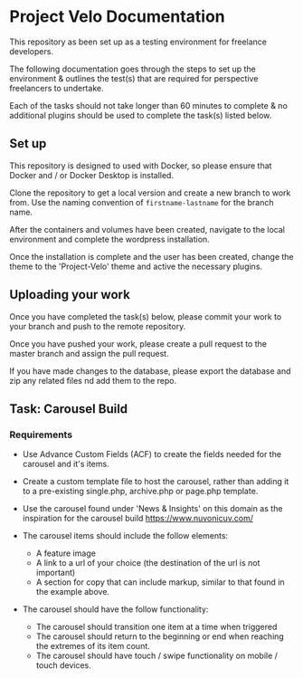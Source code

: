 # Project Velo Documentation

This repository as been set up as a testing environment for freelance developers.

The following documentation goes through the steps to set up the environment & outlines the test(s) that are required for perspective freelancers to undertake.

Each of the tasks should not take longer than 60 minutes to complete & no additional plugins should be used to complete the task(s) listed below.

## Set up

This repository is designed to used with Docker, so please ensure that Docker and / or Docker Desktop is installed.

Clone the repository to get a local version and create a new branch to work from. Use the naming convention of `firstname-lastname` for the branch name.

After the containers and volumes have been created, navigate to the local environment and complete the wordpress installation.

Once the installation is complete and the user has been created, change the theme to the 'Project-Velo' theme and active the necessary plugins.

## Uploading your work

Once you have completed the task(s) below, please commit your work to your branch and push to the remote repository.

Once you have pushed your work, please create a pull request to the master branch and assign the pull request.

If you have made changes to the database, please export the database and zip any related files nd add them to the repo.

## Task: Carousel Build

### Requirements

- Use Advance Custom Fields (ACF) to create the fields needed for the carousel and it's items.

- Create a custom template file to host the carousel, rather than adding it to a pre-existing single.php, archive.php or page.php template.

- Use the carousel found under 'News & Insights' on this domain as the inspiration for the carousel build https://www.nuvonicuv.com/

- The carousel items should include the follow elements:

  - A feature image
  - A link to a url of your choice (the destination of the url is not important)
  - A section for copy that can include markup, similar to that found in the example above.

- The carousel should have the follow functionality:

  - The carousel should transition one item at a time when triggered
  - The carousel should return to the beginning or end when reaching the extremes of its item count.
  - The carousel should have touch / swipe functionality on mobile / touch devices.

